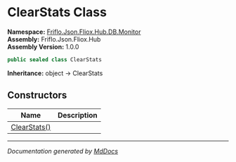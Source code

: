 ﻿<!--  
  <auto-generated>   
    The contents of this file were generated by a tool.  
    Changes to this file may be list if the file is regenerated  
  </auto-generated>   
-->

# ClearStats Class

**Namespace:** [Friflo.Json.Fliox.Hub.DB.Monitor](../index.md)  
**Assembly:** Friflo.Json.Fliox.Hub  
**Assembly Version:** 1.0.0

```csharp
public sealed class ClearStats
```

**Inheritance:** object → ClearStats

## Constructors

| Name                                  | Description |
| ------------------------------------- | ----------- |
| [ClearStats()](constructors/index.md) |             |

___

*Documentation generated by [MdDocs](https://github.com/ap0llo/mddocs)*
